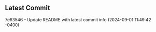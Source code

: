 
## Latest Commit
7e93546 - Update README with latest commit info (2024-09-01 11:49:42 -0400) <Yunxi-Zhou>
